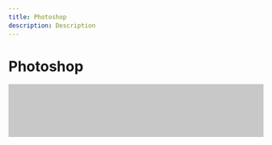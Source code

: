 ```yaml
---
title: Photoshop
description: Description
---
```


# Photoshop

![Tutorial Hero Image](assets/hero_placeholder.png)
